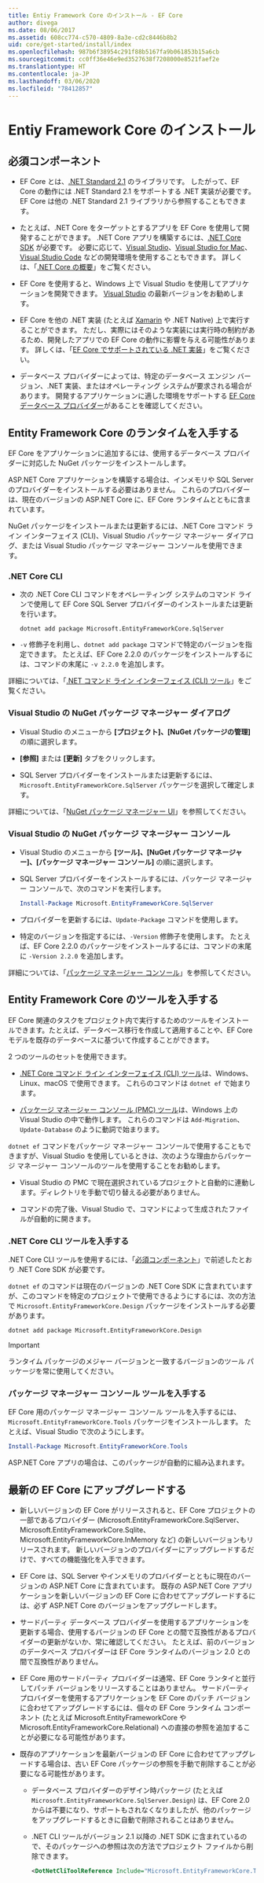 ```yaml
---
title: Entiy Framework Core のインストール - EF Core
author: divega
ms.date: 08/06/2017
ms.assetid: 608cc774-c570-4809-8a3e-cd2c8446b8b2
uid: core/get-started/install/index
ms.openlocfilehash: 987b6f38954c291f88b5167fa9b061853b15a6cb
ms.sourcegitcommit: cc0ff36e46e9ed3527638f7208000e8521faef2e
ms.translationtype: HT
ms.contentlocale: ja-JP
ms.lasthandoff: 03/06/2020
ms.locfileid: "78412857"
---
```

# <a name="installing-entity-framework-core"></a>Entiy Framework Core のインストール

## <a name="prerequisites"></a>必須コンポーネント

* EF Core とは、[.NET Standard 2.1](/dotnet/standard/net-standard) のライブラリです。 したがって、EF Core の動作には .NET Standard 2.1 をサポートする .NET 実装が必要です。 EF Core は他の .NET Standard 2.1 ライブラリから参照することもできます。

* たとえば、.NET Core をターゲットとするアプリを EF Core を使用して開発することができます。 .NET Core アプリを構築するには、[.NET Core SDK](https://dotnet.microsoft.com/download) が必要です。 必要に応じて、[Visual Studio](https://visualstudio.microsoft.com/vs)、[Visual Studio for Mac](https://visualstudio.microsoft.com/vs/mac)、[Visual Studio Code](https://code.visualstudio.com) などの開発環境を使用することもできます。 詳しくは、「[.NET Core の概要](/dotnet/core/get-started)」をご覧ください。

* EF Core を使用すると、Windows 上で Visual Studio を使用してアプリケーションを開発できます。 [Visual Studio](https://visualstudio.microsoft.com/vs) の最新バージョンをお勧めします。

* EF Core を他の .NET 実装 (たとえば [Xamarin](https://dotnet.microsoft.com/apps/xamarin) や .NET Native) 上で実行することができます。 ただし、実際にはそのような実装には実行時の制約があるため、開発したアプリでの EF Core の動作に影響を与える可能性があります。 詳しくは、「[EF Core でサポートされている .NET 実装](xref:core/platforms/index)」をご覧ください。

* データベース プロバイダーによっては、特定のデータベース エンジン バージョン、.NET 実装、またはオペレーティング システムが要求される場合があります。 開発するアプリケーションに適した環境をサポートする [EF Core データベース プロバイダー](xref:core/providers/index)があることを確認してください。

## <a name="get-the-entity-framework-core-runtime"></a>Entity Framework Core のランタイムを入手する

EF Core をアプリケーションに追加するには、使用するデータベース プロバイダーに対応した NuGet パッケージをインストールします。

ASP.NET Core アプリケーションを構築する場合は、インメモリや SQL Server のプロバイダーをインストールする必要はありません。 これらのプロバイダーは、現在のバージョンの ASP.NET Core に、EF Core ランタイムとともに含まれています。  

NuGet パッケージをインストールまたは更新するには、.NET Core コマンド ライン インターフェイス (CLI)、Visual Studio パッケージ マネージャー ダイアログ、または Visual Studio パッケージ マネージャー コンソールを使用できます。

### <a name="net-core-cli"></a>.NET Core CLI

* 次の .NET Core CLI コマンドをオペレーティング システムのコマンド ラインで使用して EF Core SQL Server プロバイダーのインストールまたは更新を行います。

  ```dotnetcli
  dotnet add package Microsoft.EntityFrameworkCore.SqlServer
  ```

* `-v` 修飾子を利用し、`dotnet add package` コマンドで特定のバージョンを指定できます。 たとえば、EF Core 2.2.0 のパッケージをインストールするには、コマンドの末尾に `-v 2.2.0` を追加します。

詳細については、「[.NET コマンド ライン インターフェイス (CLI) ツール](/dotnet/core/tools/)」をご覧ください。

### <a name="visual-studio-nuget-package-manager-dialog"></a>Visual Studio の NuGet パッケージ マネージャー ダイアログ

* Visual Studio のメニューから **[プロジェクト]、[NuGet パッケージの管理]** の順に選択します。

* **[参照]** または **[更新]** タブをクリックします。

* SQL Server プロバイダーをインストールまたは更新するには、`Microsoft.EntityFrameworkCore.SqlServer` パッケージを選択して確定します。

詳細については、「[NuGet パッケージ マネージャー UI](/nuget/tools/package-manager-ui)」を参照してください。

### <a name="visual-studio-nuget-package-manager-console"></a>Visual Studio の NuGet パッケージ マネージャー コンソール

* Visual Studio のメニューから **[ツール]、[NuGet パッケージ マネージャー]、[パッケージ マネージャー コンソール]** の順に選択します。

* SQL Server プロバイダーをインストールするには、パッケージ マネージャー コンソールで、次のコマンドを実行します。

  ``` PowerShell  
  Install-Package Microsoft.EntityFrameworkCore.SqlServer
  ```

* プロバイダーを更新するには、`Update-Package` コマンドを使用します。

* 特定のバージョンを指定するには、`-Version` 修飾子を使用します。 たとえば、EF Core 2.2.0 のパッケージをインストールするには、コマンドの末尾に `-Version 2.2.0` を追加します。

詳細については、「[パッケージ マネージャー コンソール](/nuget/tools/package-manager-console)」を参照してください。

## <a name="get-the-entity-framework-core-tools"></a>Entity Framework Core のツールを入手する

EF Core 関連のタスクをプロジェクト内で実行するためのツールをインストールできます。たとえば、データベース移行を作成して適用することや、EF Core モデルを既存のデータベースに基づいて作成することができます。

2 つのツールのセットを使用できます。

* [.NET Core コマンド ライン インターフェイス (CLI) ツール](xref:core/miscellaneous/cli/dotnet)は、Windows、Linux、macOS で使用できます。 これらのコマンドは `dotnet ef` で始まります。

* [パッケージ マネージャー コンソール (PMC) ツール](xref:core/miscellaneous/cli/powershell)は、Windows 上の Visual Studio の中で動作します。 これらのコマンドは `Add-Migration`、`Update-Database` のように動詞で始まります。

`dotnet ef` コマンドをパッケージ マネージャー コンソールで使用することもできますが、Visual Studio を使用しているときは、次のような理由からパッケージ マネージャー コンソールのツールを使用することをお勧めします。

* Visual Studio の PMC で現在選択されているプロジェクトと自動的に連動します。ディレクトリを手動で切り替える必要がありません。  

* コマンドの完了後、Visual Studio で、コマンドによって生成されたファイルが自動的に開きます。

<a name="cli"></a>

### <a name="get-the-net-core-cli-tools"></a>.NET Core CLI ツールを入手する

.NET Core CLI ツールを使用するには、「[必須コンポーネント](#prerequisites)」で前述したとおり .NET Core SDK が必要です。

`dotnet ef` のコマンドは現在のバージョンの .NET Core SDK に含まれていますが、このコマンドを特定のプロジェクトで使用できるようにするには、次の方法で `Microsoft.EntityFrameworkCore.Design` パッケージをインストールする必要があります。

```dotnetcli
dotnet add package Microsoft.EntityFrameworkCore.Design
```

> [!IMPORTANT]
> ランタイム パッケージのメジャー バージョンと一致するバージョンのツール パッケージを常に使用してください。

### <a name="get-the-package-manager-console-tools"></a>パッケージ マネージャー コンソール ツールを入手する

EF Core 用のパッケージ マネージャー コンソール ツールを入手するには、`Microsoft.EntityFrameworkCore.Tools` パッケージをインストールします。 たとえば、Visual Studio で次のようにします。

``` PowerShell
Install-Package Microsoft.EntityFrameworkCore.Tools
```

ASP.NET Core アプリの場合は、このパッケージが自動的に組み込まれます。

## <a name="upgrading-to-the-latest-ef-core"></a>最新の EF Core にアップグレードする

* 新しいバージョンの EF Core がリリースされると、EF Core プロジェクトの一部であるプロバイダー (Microsoft.EntityFrameworkCore.SqlServer、Microsoft.EntityFrameworkCore.Sqlite、Microsoft.EntityFrameworkCore.InMemory など) の新しいバージョンもリリースされます。 新しいバージョンのプロバイダーにアップグレードするだけで、すべての機能強化を入手できます。

* EF Core は、SQL Server やインメモリのプロバイダーとともに現在のバージョンの ASP.NET Core に含まれています。 既存の ASP.NET Core アプリケーションを新しいバージョンの EF Core に合わせてアップグレードするには、必ず ASP.NET Core のバージョンをアップグレードします。

* サードパーティ データベース プロバイダーを使用するアプリケーションを更新する場合、使用するバージョンの EF Core との間で互換性があるプロバイダーの更新がないか、常に確認してください。 たとえば、前のバージョンのデータベース プロバイダーは EF Core ランタイムのバージョン 2.0 との間で互換性がありません。

* EF Core 用のサードパーティ プロバイダーは通常、EF Core ランタイと並行してパッチ バージョンをリリースすることはありません。 サードパーティ プロバイダーを使用するアプリケーションを EF Core のパッチ バージョンに合わせてアップグレードするには、個々の EF Core ランタイム コンポーネント (たとえば Microsoft.EntityFrameworkCore や Microsoft.EntityFrameworkCore.Relational) への直接の参照を追加することが必要になる可能性があります。

* 既存のアプリケーションを最新バージョンの EF Core に合わせてアップグレードする場合は、古い EF Core パッケージの参照を手動で削除することが必要になる可能性があります。

  * データベース プロバイダーのデザイン時パッケージ (たとえば `Microsoft.EntityFrameworkCore.SqlServer.Design`) は、EF Core 2.0 からは不要になり、サポートもされなくなりましたが、他のパッケージをアップグレードするときに自動で削除されることはありません。

  * .NET CLI ツールがバージョン 2.1 以降の .NET SDK に含まれているので、そのパッケージへの参照は次の方法でプロジェクト ファイルから削除できます。

    ``` xml
    <DotNetCliToolReference Include="Microsoft.EntityFrameworkCore.Tools.DotNet" Version="2.0.0" />
    ```
